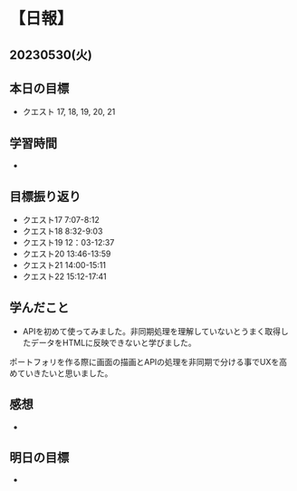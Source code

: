 # 【日報】
## 20230530(火)
## 本日の目標
- クエスト 17, 18, 19, 20, 21

## 学習時間
- 

## 目標振り返り
- クエスト17 7:07-8:12
- クエスト18 8:32-9:03
- クエスト19 12：03-12:37
- クエスト20 13:46-13:59
- クエスト21 14:00-15:11
- クエスト22 15:12-17:41

## 学んだこと
- APIを初めて使ってみました。非同期処理を理解していないとうまく取得したデータをHTMLに反映できないと学びました。

ポートフォリを作る際に画面の描画とAPIの処理を非同期で分ける事でUXを高めていきたいと思いました。

## 感想
- 

## 明日の目標
- 


